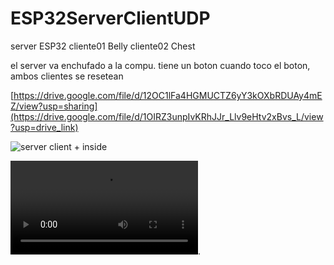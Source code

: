 # ESP32ServerClientUDP
server ESP32 
cliente01 Belly
cliente02 Chest

el server va enchufado a la compu. tiene un boton
cuando toco el boton, ambos clientes se resetean

[https://drive.google.com/file/d/12OC1lFa4HGMUCTZ6yY3kOXbRDUAy4mEZ/view?usp=sharing](https://drive.google.com/file/d/1OIRZ3unpIvKRhJJr_Llv9eHtv2xBvs_L/view?usp=drive_link)


![server client + inside](https://user-images.githubusercontent.com/41321821/205462976-2d1d24ca-24ab-4deb-bcf2-380d6776a7ac.jpg)

![sensorv4](https://media.giphy.com/media/v1.Y2lkPTc5MGI3NjExMG91Z2Z0Y2N1cHYxZG03b3Zsajh4b3VkeDFmc3R2NzFwa3J6OHM1eiZlcD12MV9pbnRlcm5hbF9naWZfYnlfaWQmY3Q9Zw/hp0cSpJAWCZ881lewp/giphy.mp4).

